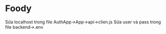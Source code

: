 # Foody
Sửa localhost trong file AuthApp->App->api->clien.js
Sửa user và pass trong file backend->.env
